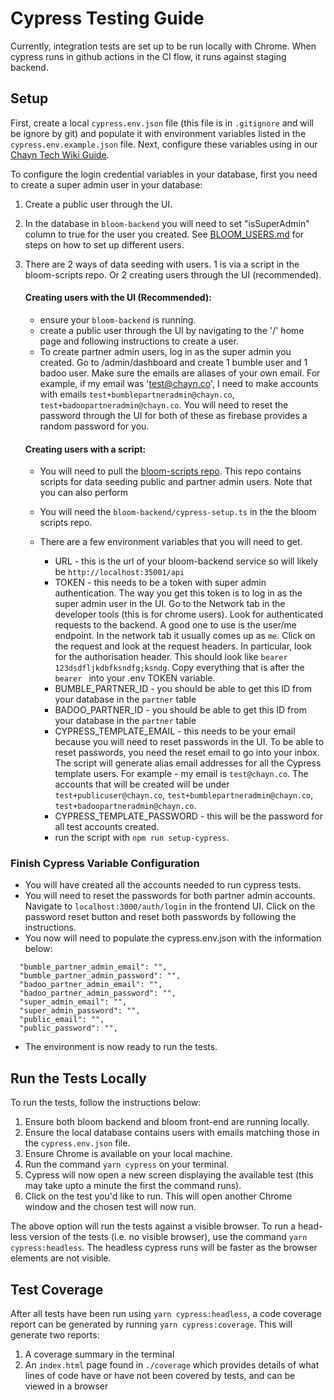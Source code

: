 # Cypress Testing Guide

Currently, integration tests are set up to be run locally with Chrome. When cypress runs in github actions in the CI flow, it runs against staging backend.

## Setup

First, create a local `cypress.env.json` file (this file is in `.gitignore` and will be ignore by git) and populate it with environment variables listed in the `cypress.env.example.json` file. Next, configure these variables using in our [Chayn Tech Wiki Guide](https://www.notion.so/chayn/Chayn-Tech-Contributor-Wiki-5356c7118c134863a2e092e9df6cbc34?pvs=4#1e51da106e1a484baf1429a04be71388).

To configure the login credential variables in your database, first you need to create a super admin user in your database:

1. Create a public user through the UI.
2. In the database in `bloom-backend` you will need to set "isSuperAdmin" column to true for the user you created. See [BLOOM_USERS.md](/BLOOM_USERS.md) for steps on how to set up different users.
3. There are 2 ways of data seeding with users. 1 is via a script in the bloom-scripts repo. Or 2 creating users through the UI (recommended).

   #### Creating users with the UI (Recommended):

   - ensure your `bloom-backend` is running.
   - create a public user through the UI by navigating to the '/' home page and following instructions to create a user.
   - To create partner admin users, log in as the super admin you created. Go to /admin/dashboard and create 1 bumble user and 1 badoo user. Make sure the emails are aliases of your own email. For example, if my email was 'test@chayn.co', I need to make accounts with emails `test+bumblepartneradmin@chayn.co`, `test+badoopartneradmin@chayn.co`. You will need to reset the password through the UI for both of these as firebase provides a random password for you.

   #### Creating users with a script:

   - You will need to pull the [bloom-scripts repo](https://github.com/chaynHQ/bloom-scripts). This repo contains scripts for data seeding public and partner admin users. Note that you can also perform
   - You will need the `bloom-backend/cypress-setup.ts` in the the bloom scripts repo.
   - There are a few environment variables that you will need to get.

     - URL - this is the url of your bloom-backend service so will likely be `http://localhost:35001/api`
     - TOKEN - this needs to be a token with super admin authentication. The way you get this token is to log in as the super admin user in the UI. Go to the Network tab in the developer tools (this is for chrome users). Look for authenticated requests to the backend. A good one to use is the user/me endpoint. In the network tab it usually comes up as `me`. Click on the request and look at the request headers. In particular, look for the authorisation header. This should look like `bearer 123dsdfljkdbfksndfg;ksndg`. Copy everything that is after the `bearer ` into your .env TOKEN variable.
     - BUMBLE_PARTNER_ID - you should be able to get this ID from your database in the `partner` table
     - BADOO_PARTNER_ID - you should be able to get this ID from your database in the `partner` table
     - CYPRESS_TEMPLATE_EMAIL - this needs to be your email because you will need to reset passwords in the UI. To be able to reset passwords, you need the reset email to go into your inbox. The script will generate alias email addresses for all the Cypress template users. For example - my email is `test@chayn.co`. The accounts that will be created will be under `test+publicuser@chayn.co`, `test+bumblepartneradmin@chayn.co`, `test+badoopartneradmin@chayn.co`.
     - CYPRESS_TEMPLATE_PASSWORD - this will be the password for all test accounts created.
     - run the script with `npm run setup-cypress`.

### Finish Cypress Variable Configuration

- You will have created all the accounts needed to run cypress tests.
- You will need to reset the passwords for both partner admin accounts. Navigate to `localhost:3000/auth/login` in the frontend UI. Click on the password reset button and reset both passwords by following the instructions.
- You now will need to populate the cypress.env.json with the information below:

```
  "bumble_partner_admin_email": "",
  "bumble_partner_admin_password": "",
  "badoo_partner_admin_email": "",
  "badoo_partner_admin_password": "",
  "super_admin_email": "",
  "super_admin_password": "",
  "public_email": "",
  "public_password": "",
```

- The environment is now ready to run the tests.

## Run the Tests Locally

To run the tests, follow the instructions below:

1. Ensure both bloom backend and bloom front-end are running locally.
2. Ensure the local database contains users with emails matching those in the `cypress.env.json` file.
3. Ensure Chrome is available on your local machine.
4. Run the command `yarn cypress` on your terminal.
5. Cypress will now open a new screen displaying the available test (this may take upto a minute the first the command runs).
6. Click on the test you'd like to run. This will open another Chrome window and the chosen test will now run.

The above option will run the tests against a visible browser. To run a head-less version of the tests (i.e. no visible browser), use the command `yarn cypress:headless`. The headless cypress runs will be faster as the browser elements are not visible.

## Test Coverage

After all tests have been run using `yarn cypress:headless`, a code coverage report can be generated by running `yarn cypress:coverage`. This will generate two reports:

1. A coverage summary in the terminal
2. An `index.html` page found in `./coverage` which provides details of what lines of code have or have not been covered by tests, and can be viewed in a browser
